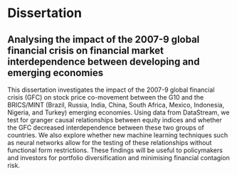 # Dissertation
## Analysing the impact of the 2007-9 global financial crisis on financial market interdependence between developing and emerging economies
This dissertation investigates the impact of the 2007-9 global financial crisis (GFC) on stock price co-movement between the G10 and the BRICS/MINT (Brazil, Russia, India, China, South Africa, Mexico, Indonesia, Nigeria, and Turkey) emerging economies. Using data from DataStream, we test for granger causal relationships between equity indices and whether the GFC decreased interdependence between these two groups of countries. We also explore whether new machine learning techniques such as neural networks allow for the testing of these relationships without functional form restrictions. These findings will be useful to policymakers and investors for portfolio diversification and minimising financial contagion risk.
